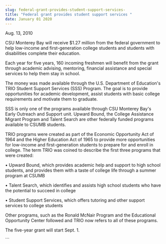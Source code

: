 ```yaml
---
slug: federal-grant-provides-student-support-services-
title: "Federal grant provides student support services "
date: January 01 2020
---
```


 
<p>Aug. 13, 2010</p>
<p>
  CSU Monterey Bay will receive $1.27 million from the federal government to
  help low-income and first-generation college students and students with
  disabilities complete their education.
</p>
<p>
  Each year for five years, 160 incoming freshmen will benefit from the grant
  through academic advising, mentoring, financial assistance and special
  services to help them stay in school.
</p>
<p>
  The money was made available through the U.S. Department of Education's TRIO
  Student Support Services (SSS) Program. The goal is to provide opportunities
  for academic development, assist students with basic college requirements and
  motivate them to graduate.
</p>
<p>
  SSS is only one of the programs available through CSU Monterey Bay's Early
  Outreach and Support unit. Upward Bound, the College Assistance Migrant
  Program and Talent Search are other federally funded programs available to
  CSUMB students.
</p>
<p>
  TRIO programs were created as part of the Economic Opportunity Act of 1964 and
  the Higher Education Act of 1965 to provide more opportunities for low-income
  and first-generation students to prepare for and enroll in college. The term
  TRIO was coined to describe the first three programs that were created:
</p>
<p>
  • Upward Bound, which provides academic help and support to high school
  students, and provides them with a taste of college life through a summer
  program at CSUMB
</p>
<p>
  • Talent Search, which identifies and assists high school students who have
  the potential to succeed in college
</p>
<p>
  • Student Support Services, which offers tutoring and other support services
  to college students
</p>
<p>
  Other programs, such as the Ronald McNair Program and the Educational
  Opportunity Center followed and TRIO now refers to all of these programs.
</p>
<p>The five-year grant will start Sept. 1.</p>
<p></p>
```
